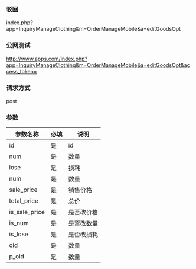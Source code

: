 ### **驳回**
index.php?app=InquiryManageClothing&m=OrderManageMobile&a=editGoodsOpt

### **公网测试**
http://www.apps.com/index.php?app=InquiryManageClothing&m=OrderManageMobile&a=editGoodsOpt&access_token=
### **请求方式**
post


### **参数**
| 参数名称  |必填|     说明      |
|------|-----|------|
| id| 是 |   id|
| num| 是 |数量|
| lose| 是 |损耗|
| num| 是 |数量|
| sale_price| 是 |销售价格|
| total_price| 是 |总价|
| is_sale_price| 是 |是否改价格|
| is_num| 是 |是否改数量|
| is_lose| 是 |是否改损耗|
| oid| 是 |数量|
| p_oid| 是 |数量|